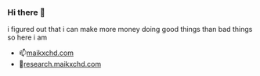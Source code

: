 ### Hi there 👋
i figured out that i can make more money doing good things than bad things
so here i am

- 📫[maikxchd.com](maikxchd.com)
- 🔭[research.maikxchd.com](research.maikxchd.com)
